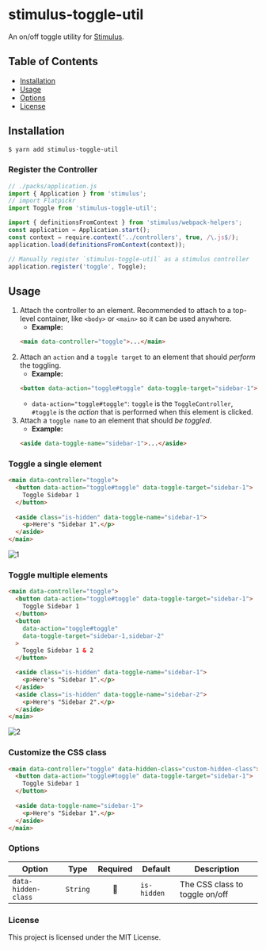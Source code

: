 # stimulus-toggle-util

An on/off toggle utility for [Stimulus](https://stimulusjs.org/).

## Table of Contents

- [Installation](#installation)
- [Usage](#usage)
- [Options](#options)
- [License](#license)

## Installation

```sh
$ yarn add stimulus-toggle-util
```

### Register the Controller

```js
// ./packs/application.js
import { Application } from 'stimulus';
// import Flatpickr
import Toggle from 'stimulus-toggle-util';

import { definitionsFromContext } from 'stimulus/webpack-helpers';
const application = Application.start();
const context = require.context('../controllers', true, /\.js$/);
application.load(definitionsFromContext(context));

// Manually register `stimulus-toggle-util` as a stimulus controller
application.register('toggle', Toggle);
```

## Usage

1. Attach the controller to an element. Recommended to attach to a top-level container, like `<body>` or `<main>` so it can be used anywhere.
    * **Example:**
    ```html
    <main data-controller="toggle">...</main>
    ```
2. Attach an `action` and a `toggle target` to an element that should _perform_ the toggling.
    * **Example:**
    ```html
    <button data-action="toggle#toggle" data-toggle-target="sidebar-1">Toggle</button>
    ```
    * `data-action="toggle#toggle"`: `toggle` is the `ToggleController`, `#toggle` is the _action_ that is performed when this element is clicked.
3. Attach a `toggle name` to an element that should _be toggled_.
    * **Example:**
    ```html
    <aside data-toggle-name="sidebar-1">...</aside>
    ```

### Toggle a single element

```html
<main data-controller="toggle">
  <button data-action="toggle#toggle" data-toggle-target="sidebar-1">
    Toggle Sidebar 1
  </button>
      
  <aside class="is-hidden" data-toggle-name="sidebar-1">
    <p>Here's "Sidebar 1".</p>
  </aside>
</main>
```

![1](https://user-images.githubusercontent.com/368723/79125630-145c0d00-7d64-11ea-892a-cfc543a394bd.gif)

### Toggle multiple elements

```html
<main data-controller="toggle">
  <button data-action="toggle#toggle" data-toggle-target="sidebar-1">
    Toggle Sidebar 1
  </button>
  <button
    data-action="toggle#toggle"
    data-toggle-target="sidebar-1,sidebar-2"
  >
    Toggle Sidebar 1 & 2
  </button>

  <aside class="is-hidden" data-toggle-name="sidebar-1">
    <p>Here's "Sidebar 1".</p>
  </aside>
  <aside class="is-hidden" data-toggle-name="sidebar-2">
    <p>Here's "Sidebar 2".</p>
  </aside>
</main>
```

![2](https://user-images.githubusercontent.com/368723/79125652-1b831b00-7d64-11ea-9915-7d13eb105fd7.gif)

### Customize the CSS class

```html
<main data-controller="toggle" data-hidden-class="custom-hidden-class">
  <button data-action="toggle#toggle" data-toggle-target="sidebar-1">
    Toggle Sidebar 1
  </button>
      
  <aside data-toggle-name="sidebar-1">
    <p>Here's "Sidebar 1".</p>
  </aside>
</main>
```

### Options

Option | Type | Required | Default | Description
--- | --- | :---: | --- | ---
`data-hidden-class` | `String` | 🚫 | `is-hidden` | The CSS class to toggle on/off

### License

This project is licensed under the MIT License.
